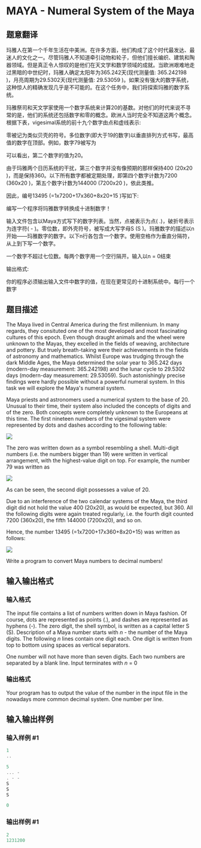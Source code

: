 # MAYA - Numeral System of the Maya

## 题意翻译

玛雅人在第一个千年生活在中美洲。在许多方面，他们构成了这个时代最发达、最迷人的文化之一。尽管玛雅人不知道牵引动物和轮子，但他们擅长编织、建筑和陶器领域。但是真正令人惊叹的是他们在天文学和数学领域的成就。当欧洲艰难地走过黑暗的中世纪时，玛雅人确定太阳年为365.242天(现代测量值: 365.242198 )，月亮周期为29.5302天(现代测量值: 29.53059 )。如果没有强大的数字系统，这种惊人的精确发现几乎是不可能的。在这个任务中，我们将探索玛雅的数字系统。

玛雅祭司和天文学家使用一个数字系统来计算20的基数。对他们的时代来说不寻常的是，他们的系统还包括数字和零的概念。欧洲人当时完全不知道这两个概念。根据下表，vigesimal系统的前十九个数字由点和虚线表示:

零被记为类似贝壳的符号。多位数字(即大于19的数字)以垂直排列方式书写，最高值的数字在顶部。例如，数字79被写为

可以看出，第二个数字的值为20。

由于玛雅两个日历系统的干扰，第三个数字并没有像预期的那样保持400 (20x20 )，而是保持360。以下所有数字都被定期处理，即第四个数字计数为7200 (360x20 )，第五个数字计数为144000 (7200x20 )，依此类推。

因此，编号13495 (=1x7200+17x360+8x20+15 )写如下:

编写一个程序将玛雅数字转换成十进制数字！

输入文件包含以Maya方式写下的数字列表。当然，点被表示为点( .)，破折号表示为连字符( - )。零位数，即外壳符号，被写成大写字母S (S )。玛雅数字的描述以n开始——玛雅数字的数字。以下n行各包含一个数字。使用空格作为垂直分隔符，从上到下写一个数字。

一个数字不超过七位数。每两个数字用一个空行隔开。输入以n = 0结束

输出格式:

你的程序必须输出输入文件中数字的值，在现在更常见的十进制系统中。每行一个数字

## 题目描述

The Maya lived in Central America during the first millennium. In many regards, they consituted one of the most developed and most fascinating cultures of this epoch. Even though draught animals and the wheel were unknown to the Mayas, they excelled in the fields of weaving, architecture and pottery. But truely breath-taking were their achievements in the fields of astronomy and mathematics. Whilst Europe was trudging through the dark Middle Ages, the Maya determined the solar year to 365.242 days (modern-day measurement: 365.242198) and the lunar cycle to 29.5302 days (modern-day measurement: 29.53059). Such astonishingly precise findings were hardly possible without a powerful numeral system. In this task we will explore the Maya's numeral system.

Maya priests and astronomers used a numerical system to the base of 20. Unusual to their time, their system also included the concepts of digits and of the zero. Both concepts were completely unknown to the Europeans at this time. The first nineteen numbers of the vigesimal system were represented by dots and dashes according to the following table:

![](https://cdn.luogu.com.cn/upload/vjudge_pic/SP94/ed329b48b059ed9950be6940242ddf072e8f4389.png)

The zero was written down as a symbol resembling a shell. Multi-digit numbers (i.e. the numbers bigger than 19) were written in vertical arrangement, with the highest-value digit on top. For example, the number 79 was written as

![](https://cdn.luogu.com.cn/upload/vjudge_pic/SP94/f5cb679b32bfe43da02c4edf9bf5baf2f1d348dd.png)

As can be seen, the second digit possesses a value of 20.

Due to an interference of the two calendar systems of the Maya, the third digit did not hold the value 400 (20x20), as would be expected, but 360. All the following digits were again treated regularly, i.e. the fourth digit counted 7200 (360x20), the fifth 144000 (7200x20), and so on.

Hence, the number 13495 (=1x7200+17x360+8x20+15) was written as follows:

![](https://cdn.luogu.com.cn/upload/vjudge_pic/SP94/edda77b5fcf7405f5c7591f15d56900e077aaa23.png)

Write a program to convert Maya numbers to decimal numbers!

## 输入输出格式

### 输入格式

The input file contains a list of numbers written down in Maya fashion. Of course, dots are represented as points (.), and dashes are represented as hyphens (-). The zero digit, the shell symbol, is written as a capital letter S (S). Description of a Maya number starts with _n_ - the number of the Maya digits. The following _n_ lines contain one digit each. One digit is written from top to bottom using spaces as vertical separators.

One number will not have more than seven digits. Each two numbers are separated by a blank line. Input terminates with _n_ = 0

### 输出格式

Your program has to output the value of the number in the input file in the nowadays more common decimal system. One number per line.

## 输入输出样例

### 输入样例 #1

```cpp
1
..

5
... -
. - -
S
S
S

0
```


### 输出样例 #1

```cpp
2
1231200
```


